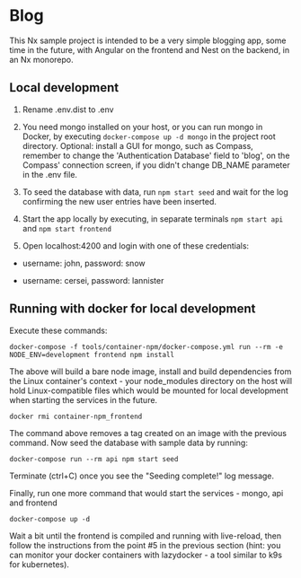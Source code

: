 # Blog

This Nx sample project is intended to be a very simple blogging app, some time in the future,
with Angular on the frontend and Nest on the backend, in an Nx monorepo.

## Local development

1. Rename .env.dist to .env

2. You need mongo installed on your host, or you can run mongo in Docker, by executing
   `docker-compose up -d mongo` in the project root directory. Optional: install a GUI for
   mongo, such as Compass, remember to change the 'Authentication Database' field to 'blog',
   on the Compass' connection screen, if you didn't change DB_NAME parameter in the .env file.

3. To seed the database with data, run `npm start seed` and wait for the log confirming
   the new user entries have been inserted.

4. Start the app locally by executing, in separate terminals `npm start api` and `npm start frontend`

5. Open localhost:4200 and login with one of these credentials:

 - username: john, password: snow

 - username: cersei, password: lannister

## Running with docker for local development

Execute these commands:

`docker-compose -f tools/container-npm/docker-compose.yml run --rm -e NODE_ENV=development frontend npm install`

The above will build a bare node image, install and build dependencies from the Linux container's context -
your node_modules directory on the host will hold Linux-compatible files which would be mounted for
local development when starting the services in the future.

`docker rmi container-npm_frontend`

The command above removes a tag created on an image with the previous command. Now seed the database with 
sample data by running:

`docker-compose run --rm api npm start seed`

Terminate (ctrl+C) once you see the "Seeding complete!" log message.

Finally, run one more command that would start the services - mongo, api and frontend

`docker-compose up -d`

Wait a bit until the frontend is compiled and running with live-reload, then follow the instructions
 from the point \#5 in the previous section (hint: you can monitor your docker
 containers with lazydocker - a tool similar to k9s for kubernetes).
